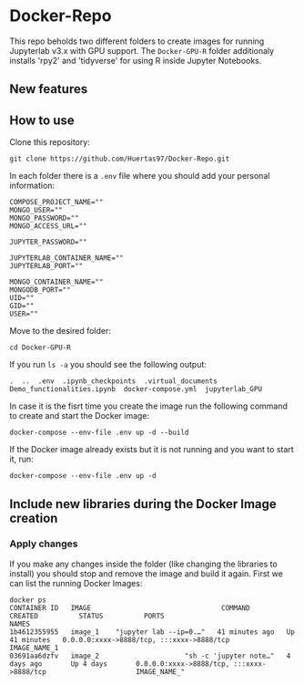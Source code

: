# Docker-Repo

This repo beholds two different folders to create images for running Jupyterlab v3.x with GPU support. The `Docker-GPU-R` folder additionaly installs 'rpy2' and 'tidyverse' for using R inside Jupyter Notebooks. 

## New features


## How to use

Clone this repository:

```
git clone https://github.com/Huertas97/Docker-Repo.git
```

In each folder there is a `.env` file where you should add your personal information: 

```
COMPOSE_PROJECT_NAME=""
MONGO_USER=""
MONGO_PASSWORD=""
MONGO_ACCESS_URL=""

JUPYTER_PASSWORD=""

JUPYTERLAB_CONTAINER_NAME=""
JUPYTERLAB_PORT=""

MONGO_CONTAINER_NAME=""
MONGODB_PORT=""
UID=""
GID=""
USER=""
```

Move to the desired folder:

```
cd Docker-GPU-R
```

If you run `ls -a` you should see the following output:

```
.  ..  .env  .ipynb_checkpoints  .virtual_documents  Demo_functionalities.ipynb  docker-compose.yml  jupyterlab_GPU
```

In case it is the fisrt time you create the image run the following command to create and start the Docker image:
```
docker-compose --env-file .env up -d --build
```

If the Docker image already exists but it is not running and you want to start it, run:
```
docker-compose --env-file .env up -d
```

## Include new libraries during the Docker Image creation



### Apply changes
If you make any changes inside the folder (like changing the libraries to install) you should stop and remove the image and build it again. First we can list the running Docker Images:
```
docker ps
CONTAINER ID   IMAGE                                COMMAND                  CREATED          STATUS          PORTS                                                           NAMES
1b4612355955   image_1    "jupyter lab --ip=0.…"   41 minutes ago   Up 41 minutes   0.0.0.0:xxxx->8888/tcp, :::xxxx->8888/tcp                       IMAGE_NAME_1
03691aa6dzfv   image_2                     "sh -c 'jupyter note…"   4 days ago       Up 4 days       0.0.0.0:xxxx->8888/tcp, :::xxxx->8888/tcp                      IMAGE_NAME_"
```

